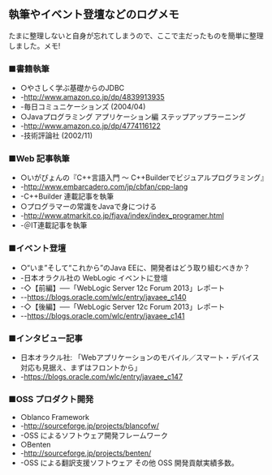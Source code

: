 ## 執筆やイベント登壇などのログメモ

たまに整理しないと自身が忘れてしまうので、ここで主だったものを簡単に整理しました。メモ!


### ■書籍執筆

* ○やさしく学ぶ基礎からのJDBC
* -http://www.amazon.co.jp/dp/4839913935
* -毎日コミュニケーションズ (2004/04) 
* ○Javaプログラミング アプリケーション編 ステップアップラーニング
* -http://www.amazon.co.jp/dp/4774116122
* -技術評論社 (2002/11)


### ■Web 記事執筆

* ○いがぴょんの『C++言語入門 ～ C++Builderでビジュアルプログラミング』
* -http://www.embarcadero.com/jp/cbfan/cpp-lang
* -C++Builder 連載記事を執筆
* ○プログラマーの常識をJavaで身につける
* -http://www.atmarkit.co.jp/fjava/index/index_programer.html
* -＠IT連載記事を執筆


### ■イベント登壇

* ○“いま”そして“これから”のJava EEに、開発者はどう取り組むべきか？
* -日本オラクル社の WebLogic イベントに登壇
* -◇【前編】──「WebLogic Server 12c Forum 2013」レポート
* --https://blogs.oracle.com/wlc/entry/javaee_c140
* -◇【後編】──「WebLogic Server 12c Forum 2013」レポート
* --https://blogs.oracle.com/wlc/entry/javaee_c141


### ■インタビュー記事

* 日本オラクル社: 「Webアプリケーションのモバイル／スマート・デバイス対応も見据え、まずはフロントから」 
* -https://blogs.oracle.com/wlc/entry/javaee_c147


### ■OSS プロダクト開発

* ○blanco Framework
* -http://sourceforge.jp/projects/blancofw/
* -OSS によるソフトウェア開発フレームワーク
* ○Benten
* -http://sourceforge.jp/projects/benten/
* -OSS による翻訳支援ソフトウェア
その他 OSS 開発貢献実績多数。
